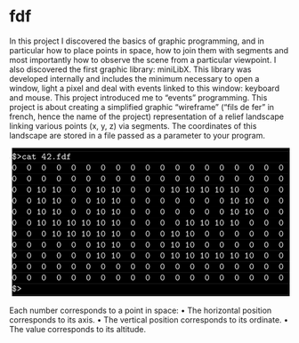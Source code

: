 # fdf

In this project I discovered the basics of graphic programming, and in particular how to place points in space, how to join them with segments and most importantly how to observe the scene from a particular viewpoint.
I also discovered the first graphic library: miniLibX. This library was developed internally and includes the minimum necessary to open a window, light a pixel and deal with events linked to this window: keyboard and mouse. This project introduced me to “events” programming.
This project is about creating a simplified graphic “wireframe” (“fils de fer” in french, hence the name of the project) representation of a relief landscape linking various points (x, y, z) via segments. The coordinates of this landscape are stored in a file passed as a parameter to your program.

![alt text](https://github.com/petrechenko/fdf/blob/master/Screen%20Shot%202018-09-08%20at%2011.56.46%20AM.png)

Each number corresponds to a point in space:
• The horizontal position corresponds to its axis. 
• The vertical position corresponds to its ordinate. 
• The value corresponds to its altitude.

